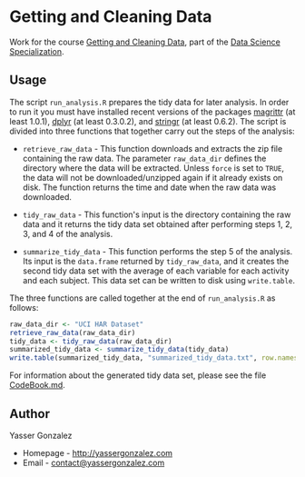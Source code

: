 Getting and Cleaning Data
=========================

Work for the course [Getting and Cleaning Data](https://www.coursera.org/course/getdata),
part of the [Data Science Specialization](https://www.coursera.org/specialization/jhudatascience/1).

Usage
-----

The script `run_analysis.R` prepares the tidy data for later analysis.
In order to run it you must have installed recent versions of the packages
[magrittr](http://cran.r-project.org/package=magrittr) (at least 1.0.1),
[dplyr](http://cran.r-project.org/package=dplyr) (at least 0.3.0.2), and
[stringr](http://cran.r-project.org/package=stringr) (at least 0.6.2).
The script is divided into three functions that together carry out the steps
of the analysis:

* `retrieve_raw_data` - This function downloads and extracts the zip file
containing the raw data. The parameter `raw_data_dir` defines the directory
where the data will be extracted. Unless `force` is set to `TRUE`, the
data will not be downloaded/unzipped again if it already exists on disk.
The function returns the time and date when the raw data was downloaded.

* `tidy_raw_data` - This function's input is the directory containing the
raw data and it returns the tidy data set obtained after performing steps
1, 2, 3, and 4 of the analysis.

* `summarize_tidy_data` - This function performs the step 5 of the analysis.
Its input is the `data.frame` returned by `tidy_raw_data`, and it creates
the second tidy data set with the average of each variable for each activity
and each subject. This data set can be written to disk using `write.table`.

The three functions are called together at the end of `run_analysis.R`
as follows:

```R
raw_data_dir <- "UCI HAR Dataset"
retrieve_raw_data(raw_data_dir)
tidy_data <- tidy_raw_data(raw_data_dir)
summarized_tidy_data <- summarize_tidy_data(tidy_data)
write.table(summarized_tidy_data, "summarized_tidy_data.txt", row.names = FALSE)
```

For information about the generated tidy data set, please see the file
[CodeBook.md](CodeBook.md).

Author
------

Yasser Gonzalez
* Homepage - http://yassergonzalez.com
* Email - contact@yassergonzalez.com
